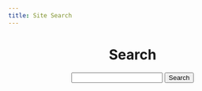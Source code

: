 ```yaml
---
title: Site Search
---
```


<meta name="robots" content="noindex" />

<header class="page-header">
      <h1 class="project-name">Search</h1>
      <form class="search-form" action="/search.html" method="get">
        <input name="q" type="text" />
        <input type="submit" value="Search"/>
      </form>
</header>

<script async src="https://cse.google.com/cse.js?cx=017068551085808638951:3jpxs5wskju"></script>
<section class="search-content">
  <div class="gcse-searchresults-only"></div>
</section>

